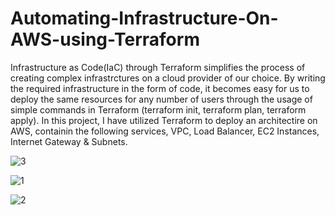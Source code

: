# Automating-Infrastructure-On-AWS-using-Terraform

Infrastructure as Code(IaC) through Terraform simplifies the process of creating complex infrastrctures on a cloud provider of our choice. By writing the required infrastructure in the form of code, it becomes easy for us to deploy the same resources for any number of users through the usage of simple commands in Terraform (terraform init, terraform plan, terraform apply).
In this project, I have utilized Terraform to deploy an architectire on AWS, containin the following services, VPC, Load Balancer, EC2 Instances, Internet Gateway & Subnets.


![3](https://github.com/abrarpasha24/Automating-Infrastructure-using-Terraform-on-AWS/assets/30976576/6559392d-0bae-47c5-b37f-997997a61e50)




![1](https://github.com/abrarpasha24/Automating-Infrastructure-using-Terraform-on-AWS/assets/30976576/0fcdaff3-3ac1-4f65-9c8e-7eee62c6028f)

![2](https://github.com/abrarpasha24/Automating-Infrastructure-using-Terraform-on-AWS/assets/30976576/cd3babf6-58fa-4e04-8d4c-ee4a49ea0fed)
